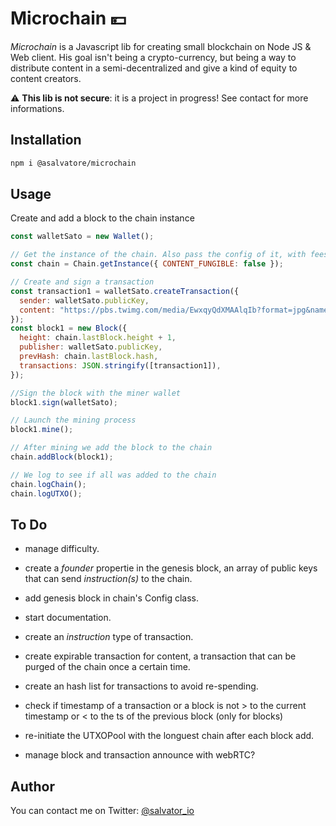 # Microchain 💴

_Microchain_ is a Javascript lib for creating small blockchain on Node JS & Web client. His goal isn't being a crypto-currency, but being a way to distribute content in a semi-decentralized and give a kind of equity to content creators.

:warning: **This lib is not secure**: it is a project in progress! See contact for more informations.

## Installation

```bash
npm i @asalvatore/microchain
```

## Usage

Create and add a block to the chain instance

```javascript
const walletSato = new Wallet();

// Get the instance of the chain. Also pass the config of it, with fees and if TX content are fungible or not.
const chain = Chain.getInstance({ CONTENT_FUNGIBLE: false });

// Create and sign a transaction
const transaction1 = walletSato.createTransaction({
  sender: walletSato.publicKey,
  content: "https://pbs.twimg.com/media/EwxqyQdXMAAlqIb?format=jpg&name=medium",
});
const block1 = new Block({
  height: chain.lastBlock.height + 1,
  publisher: walletSato.publicKey,
  prevHash: chain.lastBlock.hash,
  transactions: JSON.stringify([transaction1]),
});

//Sign the block with the miner wallet
block1.sign(walletSato);

// Launch the mining process
block1.mine();

// After mining we add the block to the chain
chain.addBlock(block1);

// We log to see if all was added to the chain
chain.logChain();
chain.logUTXO();
```

## To Do

- manage difficulty.
- create a _founder_ propertie in the genesis block, an array of public keys that can send _instruction(s)_ to the chain.
- add genesis block in chain's Config class.
- start documentation.
- create an _instruction_ type of transaction.
- create expirable transaction for content, a transaction that can be purged of the chain once a certain time.

- create an hash list for transactions to avoid re-spending.
- check if timestamp of a transaction or a block is not > to the current timestamp or < to the ts of the previous block (only for blocks)
- re-initiate the UTXOPool with the longuest chain after each block add.
- manage block and transaction announce with webRTC?

## Author

You can contact me on Twitter:
[@salvator_io](https://twitter.com/salvator_io)
